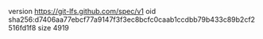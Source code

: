 version https://git-lfs.github.com/spec/v1
oid sha256:d7406aa77ebcf77a9147f3f3ec8bcfc0caab1ccdbb79b433c89b2cf2516fd1f8
size 4919
